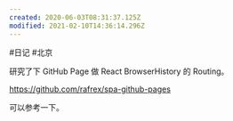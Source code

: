 ```yaml
---
created: 2020-06-03T08:31:37.125Z
modified: 2021-02-10T14:36:14.296Z
---
```

#日记 #北京

研究了下 GitHub Page 做 React BrowserHistory  的 Routing。  

https://github.com/rafrex/spa-github-pages

可以参考一下。  